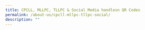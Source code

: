```yaml
---
title: CPCLL, MLLPC, TLLPC & Social Media handlesn QR Codes
permalink: /about-us/cpcll-mllpc-tllpc-social/
description: ""
---
```

